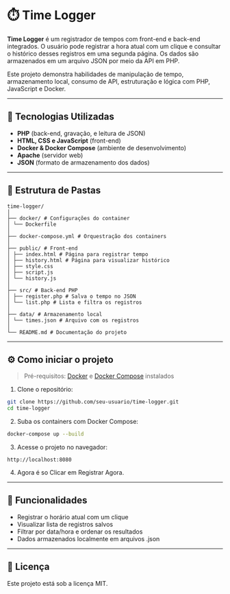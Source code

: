 
# ⏱️ Time Logger

**Time Logger** é um registrador de tempos com front-end e back-end integrados. O usuário pode registrar a hora atual com um clique e consultar o histórico desses registros em uma segunda página. Os dados são armazenados em um arquivo JSON por meio da API em PHP.

Este projeto demonstra habilidades de manipulação de tempo, armazenamento local, consumo de API, estruturação e lógica com PHP, JavaScript e Docker.

---

## 🚀 Tecnologias Utilizadas

- **PHP** (back-end, gravação, e leitura de JSON)
- **HTML, CSS e JavaScript** (front-end)
- **Docker & Docker Compose** (ambiente de desenvolvimento)
- **Apache** (servidor web)
- **JSON** (formato de armazenamento dos dados)

---

## 📁 Estrutura de Pastas

```
time-logger/
│
├── docker/ # Configurações do container
│ └── Dockerfile
│
├── docker-compose.yml # Orquestração dos containers
│
├── public/ # Front-end
│ ├── index.html # Página para registrar tempo
│ ├── history.html # Página para visualizar histórico
│ ├── style.css
│ ├── script.js
│ └── history.js
│
├── src/ # Back-end PHP
│ ├── register.php # Salva o tempo no JSON
│ └── list.php # Lista e filtra os registros
│
├── data/ # Armazenamento local
│ └── times.json # Arquivo com os registros
│
└── README.md # Documentação do projeto
```

---

## ⚙️ Como iniciar o projeto

> Pré-requisitos: [Docker](https://www.docker.com/) e [Docker Compose](https://docs.docker.com/compose/) instalados

1. Clone o repositório:

```bash
git clone https://github.com/seu-usuario/time-logger.git
cd time-logger
```

2. Suba os containers com Docker Compose:

```bash
docker-compose up --build
```

3. Acesse o projeto no navegador:

```
http://localhost:8080
```

4. Agora é so Clicar em Registrar Agora.

---

## 🔮 Funcionalidades

- Registrar o horário atual com um clique
- Visualizar lista de registros salvos
- Filtrar por data/hora e ordenar os resultados
- Dados armazenados localmente em arquivos .json

---

## 📌 Licença

Este projeto está sob a licença MIT.
